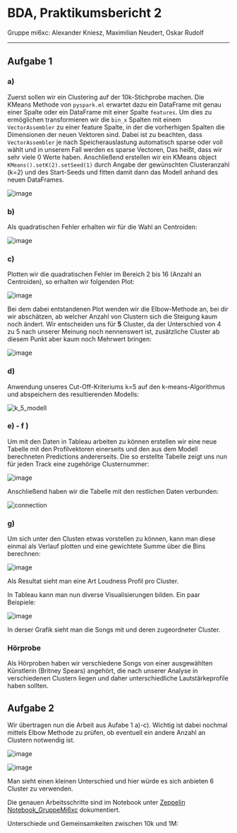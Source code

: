 # BDA, Praktikumsbericht 2

Gruppe mi6xc: Alexander Kniesz, Maximilian Neudert, Oskar Rudolf

---

<script type="text/javascript" src="http://cdn.mathjax.org/mathjax/latest/MathJax.js?config=TeX-AMS-MML_HTMLorMML"></script>
<script type="text/x-mathjax-config">
    MathJax.Hub.Config({ tex2jax: {inlineMath: [['$', '$']]}, messageStyle: "none" });
</script>

## Aufgabe 1

### a)

Zuerst sollen wir ein Clustering auf der 10k-Stichprobe machen.
Die KMeans Methode von `pyspark.ml` erwartet dazu ein DataFrame mit genau einer Spalte oder ein DataFrame mit einer Spalte `features`. Um dies zu ermöglichen transformieren wir die `bin_x` Spalten mit einem `VectorAssembler` zu einer feature Spalte, in der die vorherhigen Spalten die Dimensionen der neuen Vektoren sind.
Dabei ist zu beachten, dass `VectorAssembler` je nach Speicherauslastung automatisch sparse oder voll wählt und in unserem Fall werden es sparse Vectoren, Das heißt, dass wir sehr viele 0 Werte haben.
Anschließend erstellen wir ein KMeans object `KMeans().setK(2).setSeed(1)` durch Angabe der gewünschten Clusteranzahl (k=2) und des Start-Seeds und fitten damit dann das Modell anhand des neuen DataFrames.

![image](res/1-00.png)

### b)

Als quadratischen Fehler erhalten wir für die Wahl an Centroiden:

![image](res/1-01.png)

### c)

Plotten wir die quadratischen Fehler im Bereich 2 bis 16 (Anzahl an Centroiden), so erhalten wir folgenden Plot:

![image](res/1-02.png)

Bei dem dabei entstandenen Plot wenden wir die Elbow-Methode an, bei dir wir abschätzen, ab welcher Anzahl von Clustern sich die Steigung kaum noch ändert. Wir entscheiden uns für **5** Cluster, da der Unterschied von 4 zu 5 nach unserer Meinung noch nennenswert ist, zusätzliche Cluster ab diesem Punkt aber kaum noch Mehrwert bringen:

![image](res/1-03.png)

### d)

Anwendung unseres Cut-Off-Kriteriums k=5 auf den k-means-Algorithmus und abspeichern des resultierenden Modells:

![k_5_modell](res/k_5_modell.png)

### e) - f )

Um mit den Daten in Tableau arbeiten zu können erstellen wir eine neue Tabelle mit den Profilvektoren einerseits und den aus dem Modell berechneten Predictions andererseits. Die so erstellte Tabelle zeigt uns nun für jeden Track eine zugehörige Clusternummer:

![image](res/1-04.png)

Anschließend haben wir die Tabelle mit den restlichen Daten verbunden:

![connection](res/connect_to_k_means.png)

### g)

Um sich unter den Clusten etwas vorstellen zu können, kann man diese einmal als Verlauf plotten und eine gewichtete Summe über die Bins berechnen:

![image](res/1-05.png)

Als Resultat sieht man eine Art Loudness Profil pro Cluster.

In Tableau kann man nun diverse Visualisierungen bilden. Ein paar Beispiele:

![image](res/tab-00.png)

In derser Grafik sieht man die Songs mit und deren zugeordneter Cluster.

### Hörprobe

Als Hörproben haben wir verschiedene Songs von einer ausgewählten Künstlerin (Britney Spears) angehört, die nach unserer Analyse in verschiedenen Clustern liegen und daher unterschiedliche Lautstärkeprofile haben sollten.

<div style="page-break-after: always;"></div>

## Aufgabe 2

Wir übertragen nun die Arbeit aus Aufabe 1 a)-c).
Wichtig ist dabei nochmal mittels Elbow Methode zu prüfen, ob eventuell ein andere Anzahl an Clustern notwendig ist.

![image](res/1-06.png)

![image](res/1-07.png)

Man sieht einen kleinen Unterschied und hier würde es sich anbieten 6 Cluster zu verwenden.

Die genauen Arbeitsschritte sind im Notebook unter [Zeppelin Notebook_GruppeMi6xc](https://141.100.62.87:7070/#/notebook/2EB72FHYP") dokumentiert.

Unterschiede und Gemeinsamkeiten zwischen 10k und 1M:
